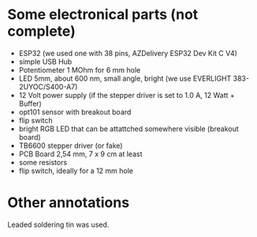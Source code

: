 
# Some electronical parts (not complete)
- ESP32 (we used one with 38 pins, AZDelivery ESP32 Dev Kit C V4)
- simple USB Hub
- Potentiometer 1 MOhm for 6 mm hole
- LED 5mm, about 600 nm, small angle, bright (we use EVERLIGHT 383-2UYOC/S400-A7)
- 12 Volt power supply (if the stepper driver is set to 1.0 A, 12 Watt + Buffer)
- opt101 sensor with breakout board
- flip switch
- bright RGB LED that can be attattched somewhere visible (breakout board)
- TB6600 stepper driver (or fake)
- PCB Board 2,54 mm, 7 x 9 cm at least
- some resistors
- flip switch, ideally for a 12 mm hole

# Other annotations
Leaded soldering tin was used.
